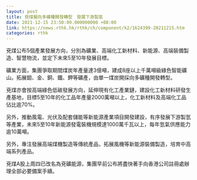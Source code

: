 ```yaml
---
layout: post
title: 兗煤擬向多礦種開發轉型　發展下游製氫
date: 2021-12-15 23:50:09.000000000 +08:00
link: https://news.rthk.hk/rthk/ch/component/k2/1624399-20211215.htm
categories: rthk
---
```


兗煤公布5個產業發展方向，分別為礦業、高端化工新材料、新能源、高端裝備製造、智慧物流，並定下未來5至10年發展目標。

礦業方面，集團爭取期間煤炭年產量達3億噸，建成8座以上千萬噸級綠色智能礦山。拓展鉬、金、銅、鐵、鉀等礦產，由單一煤炭開採向多礦種開發轉型。

兗煤亦會按高端綠色低碳發展方向，延伸現有化工產業鏈，建設化工新材料研發生產基地，目標5至10年的化工品年產量2000萬噸以上，化工新材料及高端化工品佔比逾70%。

另外，推動風電、光伏及配套儲能等新能源產業項目開發建設，有序發展下游製氫等產業，未來5至10年新能源發電裝機規模達1000萬千瓦以上，每年氫氣供應能力逾10萬噸。

另外，專注發展高端煤機製造等傳統產品，拓展風機等新能源裝備製造，培育中高端系列產品。

兗煤A股上周四已改名為兗礦能源，集團早前公布將盡快著手向香港公司註冊處辦理全部必要備案手續。
